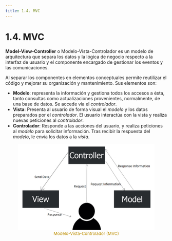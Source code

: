 ```yaml
---
title: 1.4. MVC
---
```

# 1.4. MVC

**Model-View-Controller** o Modelo-Vista-Controlador es un modelo de arquitectura que separa los datos y la lógica de negocio respecto a la interfaz de usuario y el componente encargado de gestionar los eventos y las comunicaciones.

Al separar los componentes en elementos conceptuales permite reutilizar el código y mejorar su organización y mantenimiento. Sus elementos son:

- **Modelo**: representa la información y gestiona todos los accesos a ésta, tanto consultas como actualizaciones provenientes, normalmente, de una base de datos. Se accede vía el *controlador*.
- **Vista**: Presenta al usuario de forma visual el *modelo* y los datos preparados por el *controlador*. El usuario interactúa con la vista y realiza nuevas peticiones al *controlador*.
- **Controlador**: Responde a las acciones del usuario, y realiza peticiones al *modelo* para solicitar información. Tras recibir la respuesta del *modelo*, le envía los datos a la *vista*.

<div style="text-align: center;"><figure><img src="../../img/ut01/mvc.png" alt="mvc" style="zoom:70%;" /><figcaption style="font-size: 13px; color: #bd8f04;">Modelo-Vista-Controlador (MVC)</figcaption></figure></div>

